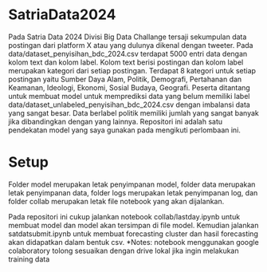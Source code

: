 # SatriaData2024

Pada Satria Data 2024 Divisi Big Data Challange tersaji sekumpulan data postingan dari platform X atau yang dulunya dikenal dengan tweeter. Pada data/dataset_penyisihan_bdc_2024.csv terdapat 5000 entri data dengan kolom text dan kolom label. Kolom text berisi postingan dan kolom label merupakan kategori dari setiap postingan. Terdapat 8 kategori untuk setiap postingan yaitu Sumber Daya Alam, Politik, Demografi, Pertahanan dan Keamanan, Ideologi, Ekonomi, Sosial Budaya, Geografi. Peserta ditantang untuk membuat model untuk memprediksi data yang belum memiliki label data/dataset_unlabeled_penyisihan_bdc_2024.csv dengan imbalansi data yang sangat besar. Data berlabel politik memiliki jumlah yang sangat banyak jika dibandingkan dengan yang lainnya. Repositori ini adalah satu pendekatan model yang saya gunakan pada mengikuti perlombaan ini.

# Setup
Folder model merupakan letak penyimpanan model, folder data merupakan letak penyimpanan data, folder logs merupakan letak penyimpanan log, dan folder collab merupakan letak file notebook yang akan dijalankan.

Pada repositori ini cukup jalankan notebook collab/lastday.ipynb untuk membuat model dan model akan tersimpan di file model. Kemudian jalankan satdatsubmit.ipynb untuk membuat forecasting cluster dan hasil forecasting akan didapatkan dalam bentuk csv. 
*Notes: notebook menggunakan google colaboratory tolong sesuaikan dengan drive lokal jika ingin melakukan training data  
